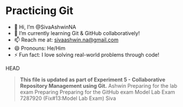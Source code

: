 # Practicing Git

- 👋 Hi, I’m @SivaAshwinNA  
- 🌱 I’m currently learning Git & GitHub collaboratively!  
- 📫 Reach me at: sivaashwin.na@gmail.com  
- 😄 Pronouns: He/Him  
- ⚡ Fun fact: I love solving real-world problems through code!  

HEAD
> **This file is updated as part of Experiment 5 - Collaborative Repository Management using Git.**
Ashwin
Preparing for the lab exam
Preparing
Preparing for the GitHub exam
Model Lab Exam
7287920 (Fix#13:Model Lab Exam)
Siva